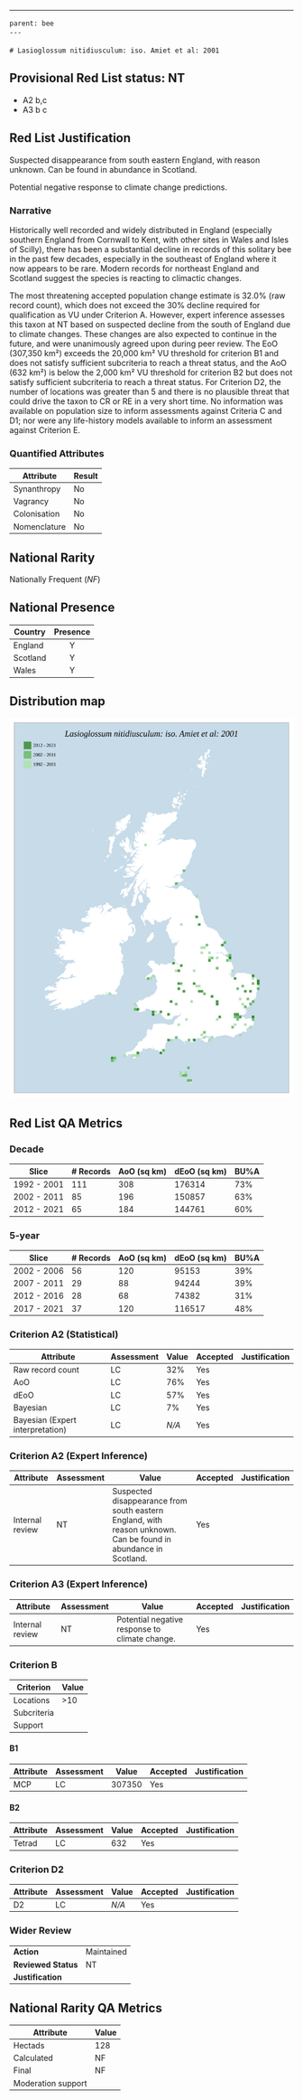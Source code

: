 ---
    parent: bee
    ---

    # Lasioglossum nitidiusculum: iso. Amiet et al: 2001

## Provisional Red List status: NT
- A2 b,c
- A3 b
c

## Red List Justification
Suspected disappearance from south eastern England, with reason unknown. Can be found in abundance in Scotland.

Potential negative response to climate change predictions.
### Narrative
Historically well recorded and widely distributed in England (especially southern England from Cornwall to Kent, with other sites in Wales and Isles of Scilly), there has been a substantial decline in records of this solitary bee in the past few decades, especially in the southeast of England where it now appears to be rare. Modern records for northeast England and Scotland suggest the species is reacting to climactic changes.

The most threatening accepted population change estimate is 32.0% (raw record count), which does not exceed the 30% decline required for qualification as VU under Criterion A. However, expert inference assesses this taxon at NT based on suspected decline from the south of England due to climate changes. These changes are also expected to continue in the future, and were unanimously agreed upon during peer review. The EoO (307,350 km²) exceeds the 20,000 km² VU threshold for criterion B1 and does not satisfy sufficient subcriteria to reach a threat status, and the AoO (632 km²) is below the 2,000 km² VU threshold for criterion B2 but does not satisfy sufficient subcriteria to reach a threat status. For Criterion D2, the number of locations was greater than 5 and there is no plausible threat that could drive the taxon to CR or RE in a very short time. No information was available on population size to inform assessments against Criteria C and D1; nor were any life-history models available to inform an assessment against Criterion E.
### Quantified Attributes
|Attribute|Result|
|---|---|
|Synanthropy|No|
|Vagrancy|No|
|Colonisation|No|
|Nomenclature|No|


## National Rarity
Nationally Frequent (*NF*)

## National Presence
|Country|Presence
|---|:-:|
|England|Y|
|Scotland|Y|
|Wales|Y|


## Distribution map
![](../map/132.svg)

## Red List QA Metrics
### Decade
| Slice | # Records | AoO (sq km) | dEoO (sq km) |BU%A |
|---|---|---|---|---|
|1992 - 2001|111|308|176314|73%|
|2002 - 2011|85|196|150857|63%|
|2012 - 2021|65|184|144761|60%|
### 5-year
| Slice | # Records | AoO (sq km) | dEoO (sq km) |BU%A |
|---|---|---|---|---|
|2002 - 2006|56|120|95153|39%|
|2007 - 2011|29|88|94244|39%|
|2012 - 2016|28|68|74382|31%|
|2017 - 2021|37|120|116517|48%|
### Criterion A2 (Statistical)
|Attribute|Assessment|Value|Accepted|Justification
|---|---|---|---|---|
|Raw record count|LC|32%|Yes||
|AoO|LC|76%|Yes||
|dEoO|LC|57%|Yes||
|Bayesian|LC|7%|Yes||
|Bayesian (Expert interpretation)|LC|*N/A*|Yes||
### Criterion A2 (Expert Inference)
|Attribute|Assessment|Value|Accepted|Justification
|---|---|---|---|---|
|Internal review|NT|Suspected disappearance from south eastern England, with reason unknown. Can be found in abundance in Scotland.|Yes||
### Criterion A3 (Expert Inference)
|Attribute|Assessment|Value|Accepted|Justification
|---|---|---|---|---|
|Internal review|NT|Potential negative response to climate change.|Yes||
### Criterion B
|Criterion| Value|
|---|---|
|Locations|>10|
|Subcriteria||
|Support||
#### B1
|Attribute|Assessment|Value|Accepted|Justification
|---|---|---|---|---|
|MCP|LC|307350|Yes||
#### B2
|Attribute|Assessment|Value|Accepted|Justification
|---|---|---|---|---|
|Tetrad|LC|632|Yes||
### Criterion D2
|Attribute|Assessment|Value|Accepted|Justification
|---|---|---|---|---|
|D2|LC|*N/A*|Yes||
### Wider Review
|  |  |
|---|---|
|**Action**|Maintained|
|**Reviewed Status**|NT|
|**Justification**||


## National Rarity QA Metrics
|Attribute|Value|
|---|---|
|Hectads|128|
|Calculated|NF|
|Final|NF|
|Moderation support||


